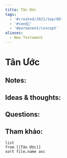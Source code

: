 ```yaml
---
title: Tân Ước
tags:
  - '#created/2021/Sep/08'
  - '#seed🥜'
  - '#permanent/concept'
aliases:
  - New Testament
---
```

# Tân Ước

## Notes:


## Ideas & thoughts:

## Questions:


## Tham khảo:
```dataview
list
from [[Tân Ước]]
sort file.name asc
```